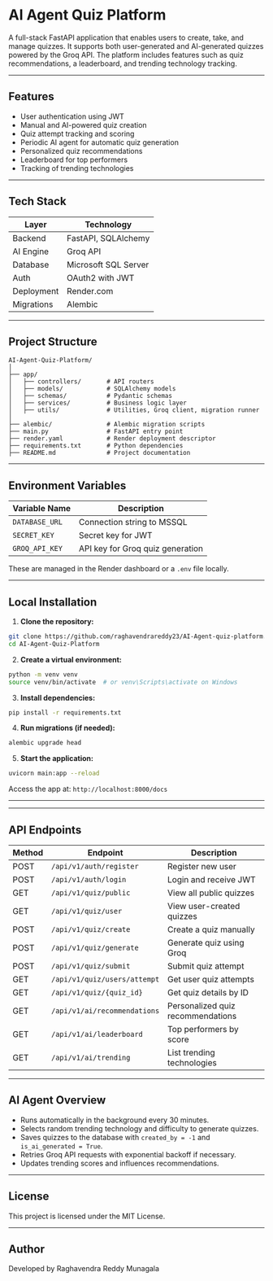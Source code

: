 # AI Agent Quiz Platform

A full-stack FastAPI application that enables users to create, take, and manage quizzes. It supports both user-generated and AI-generated quizzes powered by the Groq API. The platform includes features such as quiz recommendations, a leaderboard, and trending technology tracking.

---

## Features

- User authentication using JWT
- Manual and AI-powered quiz creation
- Quiz attempt tracking and scoring
- Periodic AI agent for automatic quiz generation
- Personalized quiz recommendations
- Leaderboard for top performers
- Tracking of trending technologies

---

## Tech Stack

| Layer       | Technology            |
|-------------|------------------------|
| Backend     | FastAPI, SQLAlchemy    |
| AI Engine   | Groq API               |
| Database    | Microsoft SQL Server   |
| Auth        | OAuth2 with JWT        |
| Deployment  | Render.com             |
| Migrations  | Alembic                |

---

## Project Structure

```
AI-Agent-Quiz-Platform/
│
├── app/
│   ├── controllers/       # API routers
│   ├── models/            # SQLAlchemy models
│   ├── schemas/           # Pydantic schemas
│   ├── services/          # Business logic layer
│   ├── utils/             # Utilities, Groq client, migration runner
│
├── alembic/               # Alembic migration scripts
├── main.py                # FastAPI entry point
├── render.yaml            # Render deployment descriptor
├── requirements.txt       # Python dependencies
├── README.md              # Project documentation
```

---

## Environment Variables

| Variable Name          | Description                            |
|------------------------|----------------------------------------|
| `DATABASE_URL`         | Connection string to MSSQL             |
| `SECRET_KEY`           | Secret key for JWT                     |
| `GROQ_API_KEY`         | API key for Groq quiz generation       |

These are managed in the Render dashboard or a `.env` file locally.

---

## Local Installation

1. **Clone the repository:**

```bash
git clone https://github.com/raghavendrareddy23/AI-Agent-quiz-platform.git
cd AI-Agent-Quiz-Platform
```

2. **Create a virtual environment:**

```bash
python -m venv venv
source venv/bin/activate  # or venv\Scripts\activate on Windows
```

3. **Install dependencies:**

```bash
pip install -r requirements.txt
```

4. **Run migrations (if needed):**

```bash
alembic upgrade head
```

5. **Start the application:**

```bash
uvicorn main:app --reload
```

Access the app at: `http://localhost:8000/docs`

---

---

## API Endpoints

| Method | Endpoint                        | Description                        |
|--------|----------------------------------|------------------------------------|
| POST   | `/api/v1/auth/register`         | Register new user                  |
| POST   | `/api/v1/auth/login`            | Login and receive JWT              |
| GET    | `/api/v1/quiz/public`           | View all public quizzes            |
| GET    | `/api/v1/quiz/user`             | View user-created quizzes          |
| POST   | `/api/v1/quiz/create`           | Create a quiz manually             |
| POST   | `/api/v1/quiz/generate`         | Generate quiz using Groq           |
| POST   | `/api/v1/quiz/submit`           | Submit quiz attempt                |
| GET    | `/api/v1/quiz/users/attempt`    | Get user quiz attempts             |
| GET    | `/api/v1/quiz/{quiz_id}`        | Get quiz details by ID             |
| GET    | `/api/v1/ai/recommendations`    | Personalized quiz recommendations  |
| GET    | `/api/v1/ai/leaderboard`        | Top performers by score            |
| GET    | `/api/v1/ai/trending`           | List trending technologies         |

---

## AI Agent Overview

- Runs automatically in the background every 30 minutes.
- Selects random trending technology and difficulty to generate quizzes.
- Saves quizzes to the database with `created_by = -1` and `is_ai_generated = True`.
- Retries Groq API requests with exponential backoff if necessary.
- Updates trending scores and influences recommendations.

---

## License

This project is licensed under the MIT License.

---

## Author

Developed by Raghavendra Reddy Munagala
